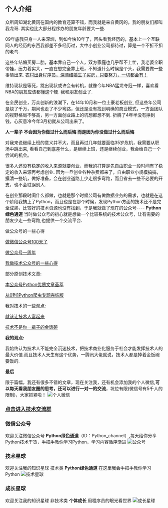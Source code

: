 
## 个人介绍

众所周知湖北黄冈在国内的教育还算不错，而我就是来自黄冈的，我的朋友们都叫我龙哥. 其实也比大部分程序办的朋友年龄要大一些.

09年底我只身一人来深圳，到如今快10年了，回头看我经历的，基本上一个互联网人的经历的东西我都差不多经历过，大中小创业公司都待过，算是一个不折不扣的老鸟.

这些年结婚买房二胎，基本靠自己一个人，双方家庭也几乎帮不上忙，我老婆全职带娃，压力着实大，一直在想完全靠上班，不知道什么时候是个头，我需要做一些事情出来. [农村出身程序员，深漂结婚生子买房，只要努力，一切都会有！](https://mp.weixin.qq.com/s/JF3poOJHPcL1P8vFiWQh5g)

维持现状是等死，跳出现状或许会有转机，就像今年NBA猛龙夺冠一样，喜欢看NBA的朋友应该都懂这个梗. 我和朋友创业了.

在全民创业，万众创新的浪潮下，在14年10月和一位土豪老板创业, 但这些年公司是烧了千万，期间也走了不少弯路，但还是没有找到明确的商业模式，一方面团队的视野格局不够高，另一方面创业路上的坑想都想不到. 折腾了4年半没有挣到钱，心灰意冷今年3月初就从公司出来了。

**人一辈子 不会因为你做过什么而后悔 而是因为你没做过什么而后悔**

对我来说继续上班的意义并不大，而且再过几年就要面临35岁危机，我需要从职场中跳出来, 看看自己到底差什么，是继续上班，还是继续创业，我会给自己一个尝试的机会。

很多人还没有稳定的收入来源就要创业，而我的打算是先自由职业一段时间有了稳定的收入来源再考虑创业. 因为一旦创业各种杂费都来了，自由职业小规模搞搞，摸清一些坑，做好准备，会在创业道路上少走很多弯路，而且省去一些不必要的开支，也不会耽误别人.

在创业那段时间什么都做，也就是那个时候公司有做数据业务的需求，也就是在这个阶段我搞上了Python，而且也是在那个时候，发现Python方面的技术还不是完全成熟，比较好的技术资源也没有找到，于是我就做了现在的公众号---- **Python绿色通道** 当时做公众号的初心就是想做一个比较系统的技术公众号，让有需要的朋友少走一些弯路,也提供一个交流平台.



做公众号的一些心得

[做微信公众号100天了](https://mp.weixin.qq.com/s/kEqdOhGwyO7CiXBUTgyLKw)

[做公众号一周年](https://mp.weixin.qq.com/s/szGcBYnjDCHe3ficylxY6A)

[我做技术公众号的一些心得](https://mp.weixin.qq.com/s/FDs2ogzkoLctuEWzASasEw)



部分原创技术文章: 

[本公众号Python优质文章荟萃](https://mp.weixin.qq.com/s/3YYwhwJ4o3AM4fi3WcmKjA)

[从0到1Python爬虫专题完结版](https://mp.weixin.qq.com/s/BUZhmh-3qIe2HCpZrY4Zig)

我对技术的一些观点:

[就该让技术人富起来](https://mp.weixin.qq.com/s/25iMLl43VKfuKtug8_Ca6A)

[技术不是你一辈子的金饭碗](https://mp.weixin.qq.com/s/NHLiniwp0Vu_UPQX5cPawg)



**我的观点:**

 我始终认为技术人不能完全沉迷技术，把技术商业化服务于社会才能发挥技术人的最大价值.而且技术人天生有这个优势，一腾讯大佬就说，技术人都是捧着金饭碗要饭的.



**最后**

限于篇幅，我还有很多不错的文章，现在关注我，还有机会添加我的个人微信,**可以每天看我朋友圈的思考，还可以进行一对一的交流**，坑位有限(微信号有5千人的限制)，大家抓紧啦！
![个人微信](http://puflgz3c2.bkt.clouddn.com/gerenweixin.jpg)

### [点击进入技术交流群](http://https://mp.weixin.qq.com/s/3WVnQTOgu66FDg8X-65VvQ)


### 微信公众号
欢迎关注微信公众号 **Python绿色通道**（ID：Python_channel）,每天给你分享Python技术干货，手把手教你学习Python，学习内容循序渐进
![公众号](http://puflgz3c2.bkt.clouddn.com/%E6%8A%80%E6%9C%AF%E5%85%AC%E4%BC%97%E5%8F%B7.jpg)

### 技术星球
欢迎关注我的知识星球 技术类 **Python绿色通道** 在这里我会手把手教你学习Python
![技术星球](http://puflgz3c2.bkt.clouddn.com/%E6%8A%80%E6%9C%AF%E6%98%9F%E7%90%83.jpg)

### 成长星球
欢迎关注我的知识星球 非技术类 **个体成长** 用程序员的眼光看世界
![成长星球](http://puflgz3c2.bkt.clouddn.com/%E6%88%90%E9%95%BF%E6%98%9F%E7%90%83.jpg)





 

